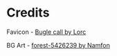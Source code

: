 # Credits

Favicon - [Bugle call by Lorc](https://game-icons.net/1x1/lorc/bugle-call.html)

BG Art - [forest-5426239 by Namfon](https://pixabay.com/illustrations/forest-sky-tree-mountains-plant-5426239/)
